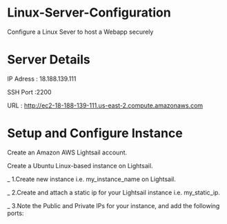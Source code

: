 # Linux-Server-Configuration   

Configure a Linux Sever to host a Webapp securely
 
# Server Details
 IP Adress : 18.188.139.111
 
 SSH Port :2200
 
 URL : http://ec2-18-188-139-111.us-east-2.compute.amazonaws.com

# Setup and Configure Instance

Create an Amazon AWS Lightsail account.

Create a Ubuntu Linux-based instance on Lightsail.

   _ 1.Create new instance i.e. my_instance_name on Lightsail.

   _ 2.Create and attach a static ip for your Lightsail instance i.e. my_static_ip.

   _ 3.Note the Public and Private IPs for your instance, and add the following ports:



